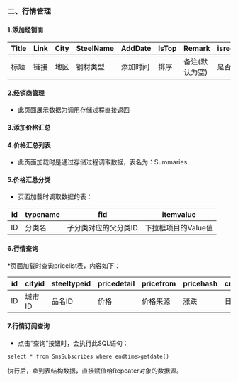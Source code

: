 ### 二、行情管理

#### 1.添加经销商

Title|Link|City|SteelName|AddDate|IsTop|Remark|isrecommend
---|---|---|---|---|---|---|---
标题|链接|地区|钢材类型|添加时间|排序|备注(默认为空)|是否推荐

#### 2.经销商管理
* 此页面展示数据为调用存储过程直接返回

#### 3.添加价格汇总

#### 4.价格汇总列表

* 此页面加载时是通过存储过程调取数据，表名为：Summaries

#### 5.价格汇总分类

* 页面加载时调取数据的表：

id|typename|fid|itemvalue 
---|---|---|---
ID|分类名|子分类对应的父分类ID|下拉框项目的Value值

#### 6.行情查询

*页面加载时查询pricelist表，内容如下：

id|cityid|steeltypeid|pricedetail|pricefrom|pricehash|createdate|createtime|softversion
---|---|---|---|---|---|---|---|---
ID|城市ID|品名ID|价格|价格来源|涨跌|日期|时间|版本

#### 7.行情订阅查询

* 点击“查询”按钮时，会执行此SQL语句：
```
select * from SmsSubscribes where endtime>getdate()
```
执行后，拿到表结构数据，直接赋值给Repeater对象的数据源。